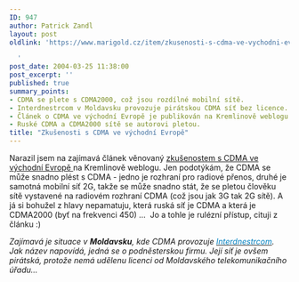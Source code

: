 ```yaml
---
ID: 947
author: Patrick Zandl
layout: post
oldlink: 'https://www.marigold.cz/item/zkusenosti-s-cdma-ve-vychodni-evrope

  '
post_date: 2004-03-25 11:38:00
post_excerpt: ''
published: true
summary_points:
- CDMA se plete s CDMA2000, což jsou rozdílné mobilní sítě.
- Interdnestrcom v Moldavsku provozuje pirátskou CDMA síť bez licence.
- Článek o CDMA ve východní Evropě je publikován na Kremlinově weblogu.
- Ruské CDMA a CDMA2000 sítě se autorovi pletou.
title: "Zkušenosti s CDMA ve východní Evropě"
---
```


<p>
Narazil jsem na zajímavá článek věnovaný <A href="http://kremlin.bloguje.cz/32725_prispevek.php" target=_blank>zkušenostem s CDMA ve východní Evropě </A>na Kremlinově weblogu. Jen podotýkám, že CDMA se může snadno plést s CDMA - jedno je rozhraní pro radiové přenos, druhé je samotná mobilní síť 2G, takže se může snadno stát, že se pletou člověku sítě vystavené na radiovém rozhraní CDMA (což jsou jak 3G tak 2G sítě). A já si bohužel z hlavy nepamatuju, která ruská síť je CDMA a která je CDMA2000 (byť na frekvenci 450) ...&#160; Jo a tohle je rulézní přístup, cituji z článku&#160;:)</p>

<p>
<EM>Zajímavá je situace v <STRONG>Moldavsku</STRONG>, kde CDMA provozuje </EM><A href="http://www.idknet.com/"><FONT color=#0080c0><EM>Interdnestrcom</EM></FONT></A><EM>. Jak název napovídá, jedná se o podněsterskou firmu. Její síť je ovšem pirátská, protože nemá udělenu licenci od Moldavského telekomunikačního úřadu...</EM></p>